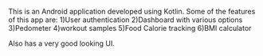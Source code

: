 This is an Android application developed using Kotlin.
Some of the features of this app are:
1)User authentication
2)Dashboard with various options
3)Pedometer
4)workout samples
5)Food Calorie tracking 
6)BMI calculator

Also has a very good looking UI.
